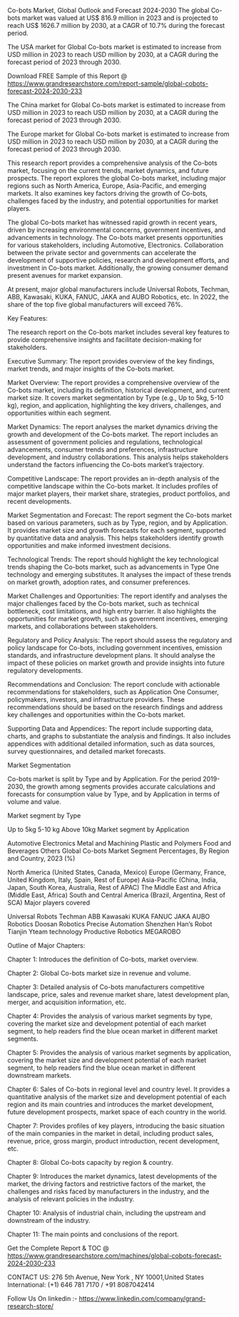 Co-bots Market, Global Outlook and Forecast 2024-2030
The global Co-bots market was valued at US$ 816.9 million in 2023 and is projected to reach US$ 1626.7 million by 2030, at a CAGR of 10.7% during the forecast period.

The USA market for Global Co-bots market is estimated to increase from USD million in 2023 to reach USD million by 2030, at a CAGR during the forecast period of 2023 through 2030.

Download FREE Sample of this Report @ https://www.grandresearchstore.com/report-sample/global-cobots-forecast-2024-2030-233

The China market for Global Co-bots market is estimated to increase from USD million in 2023 to reach USD million by 2030, at a CAGR during the forecast period of 2023 through 2030.

The Europe market for Global Co-bots market is estimated to increase from USD million in 2023 to reach USD million by 2030, at a CAGR during the forecast period of 2023 through 2030.

This research report provides a comprehensive analysis of the Co-bots market, focusing on the current trends, market dynamics, and future prospects. The report explores the global Co-bots market, including major regions such as North America, Europe, Asia-Pacific, and emerging markets. It also examines key factors driving the growth of Co-bots, challenges faced by the industry, and potential opportunities for market players.

The global Co-bots market has witnessed rapid growth in recent years, driven by increasing environmental concerns, government incentives, and advancements in technology. The Co-bots market presents opportunities for various stakeholders, including Automotive, Electronics. Collaboration between the private sector and governments can accelerate the development of supportive policies, research and development efforts, and investment in Co-bots market. Additionally, the growing consumer demand present avenues for market expansion.

At present, major global manufacturers include Universal Robots, Techman, ABB, Kawasaki, KUKA, FANUC, JAKA and AUBO Robotics, etc. In 2022, the share of the top five global manufacturers will exceed 76%.

Key Features:

The research report on the Co-bots market includes several key features to provide comprehensive insights and facilitate decision-making for stakeholders.

Executive Summary: The report provides overview of the key findings, market trends, and major insights of the Co-bots market.

Market Overview: The report provides a comprehensive overview of the Co-bots market, including its definition, historical development, and current market size. It covers market segmentation by Type (e.g., Up to 5kg, 5-10 kg), region, and application, highlighting the key drivers, challenges, and opportunities within each segment.

Market Dynamics: The report analyses the market dynamics driving the growth and development of the Co-bots market. The report includes an assessment of government policies and regulations, technological advancements, consumer trends and preferences, infrastructure development, and industry collaborations. This analysis helps stakeholders understand the factors influencing the Co-bots market’s trajectory.

Competitive Landscape: The report provides an in-depth analysis of the competitive landscape within the Co-bots market. It includes profiles of major market players, their market share, strategies, product portfolios, and recent developments.

Market Segmentation and Forecast: The report segment the Co-bots market based on various parameters, such as by Type, region, and by Application. It provides market size and growth forecasts for each segment, supported by quantitative data and analysis. This helps stakeholders identify growth opportunities and make informed investment decisions.

Technological Trends: The report should highlight the key technological trends shaping the Co-bots market, such as advancements in Type One technology and emerging substitutes. It analyses the impact of these trends on market growth, adoption rates, and consumer preferences.

Market Challenges and Opportunities: The report identify and analyses the major challenges faced by the Co-bots market, such as technical bottleneck, cost limitations, and high entry barrier. It also highlights the opportunities for market growth, such as government incentives, emerging markets, and collaborations between stakeholders.

Regulatory and Policy Analysis: The report should assess the regulatory and policy landscape for Co-bots, including government incentives, emission standards, and infrastructure development plans. It should analyse the impact of these policies on market growth and provide insights into future regulatory developments.

Recommendations and Conclusion: The report conclude with actionable recommendations for stakeholders, such as Application One Consumer, policymakers, investors, and infrastructure providers. These recommendations should be based on the research findings and address key challenges and opportunities within the Co-bots market.

Supporting Data and Appendices: The report include supporting data, charts, and graphs to substantiate the analysis and findings. It also includes appendices with additional detailed information, such as data sources, survey questionnaires, and detailed market forecasts.

Market Segmentation

Co-bots market is split by Type and by Application. For the period 2019-2030, the growth among segments provides accurate calculations and forecasts for consumption value by Type, and by Application in terms of volume and value.

Market segment by Type

Up to 5kg
5-10 kg
Above 10kg
Market segment by Application

Automotive
Electronics
Metal and Machining
Plastic and Polymers
Food and Beverages
Others
Global Co-bots Market Segment Percentages, By Region and Country, 2023 (%)

North America (United States, Canada, Mexico)
Europe (Germany, France, United Kingdom, Italy, Spain, Rest of Europe)
Asia-Pacific (China, India, Japan, South Korea, Australia, Rest of APAC)
The Middle East and Africa (Middle East, Africa)
South and Central America (Brazil, Argentina, Rest of SCA)
Major players covered

Universal Robots
Techman
ABB
Kawasaki
KUKA
FANUC
JAKA
AUBO Robotics
Doosan Robotics
Precise Automation
Shenzhen Han’s Robot
Tianjin Yteam technology
Productive Robotics
MEGAROBO

Outline of Major Chapters:

Chapter 1: Introduces the definition of Co-bots, market overview.

Chapter 2: Global Co-bots market size in revenue and volume.

Chapter 3: Detailed analysis of Co-bots manufacturers competitive landscape, price, sales and revenue market share, latest development plan, merger, and acquisition information, etc.

Chapter 4: Provides the analysis of various market segments by type, covering the market size and development potential of each market segment, to help readers find the blue ocean market in different market segments.

Chapter 5: Provides the analysis of various market segments by application, covering the market size and development potential of each market segment, to help readers find the blue ocean market in different downstream markets.

Chapter 6: Sales of Co-bots in regional level and country level. It provides a quantitative analysis of the market size and development potential of each region and its main countries and introduces the market development, future development prospects, market space of each country in the world.

Chapter 7: Provides profiles of key players, introducing the basic situation of the main companies in the market in detail, including product sales, revenue, price, gross margin, product introduction, recent development, etc.

Chapter 8: Global Co-bots capacity by region & country.

Chapter 9: Introduces the market dynamics, latest developments of the market, the driving factors and restrictive factors of the market, the challenges and risks faced by manufacturers in the industry, and the analysis of relevant policies in the industry.

Chapter 10: Analysis of industrial chain, including the upstream and downstream of the industry.

Chapter 11: The main points and conclusions of the report.

Get the Complete Report & TOC @ https://www.grandresearchstore.com/machines/global-cobots-forecast-2024-2030-233

CONTACT US:
276 5th Avenue, New York , NY 10001,United States
International: (+1) 646 781 7170 / +91 8087042414

Follow Us On linkedin :- https://www.linkedin.com/company/grand-research-store/
